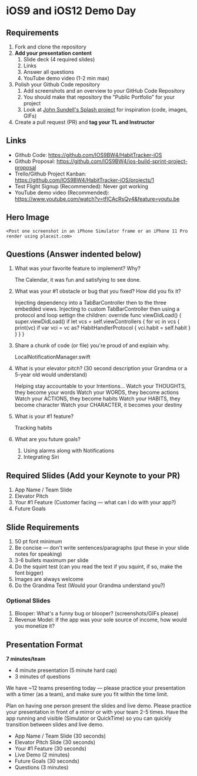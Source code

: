 # iOS9 and iOS12 Demo Day

## Requirements

1. Fork and clone the repository
2. **Add your presentation content**
    1. Slide deck (4 required slides)
    2. Links
    3. Answer all questions 
    4. YouTube demo video (1-2 min max)
3. Polish your Github Code repository
    1. Add screenshots and an overview to your GitHub Code Repository
    2. You should make that repository the "Public Portfolio" for your project
    3. Look at [John Sundell's Splash project](https://github.com/JohnSundell/Splash) for inspiration (code, images, GIFs)
4. Create a pull request (PR) and **tag your TL and Instructor**

## Links

* Github Code: https://github.com/IOS9BW4/HabitTracker-iOS
* Github Proposal: https://github.com/IOS9BW4/ios-build-sprint-project-proposal
* Trello/Github Project Kanban: https://github.com/IOS9BW4/HabitTracker-iOS/projects/1
* Test Flight Signup (Recommended): Never got working
* YouTube demo video (Recommended): https://www.youtube.com/watch?v=tfICAcRsQy4&feature=youtu.be

## Hero Image

`<Post one screenshot in an iPhone Simulator frame or an iPhone 11 Pro render using placeit.com>`

## Questions (Answer indented below)

1. What was your favorite feature to implement? Why?

    The Calendar, it was fun and satisfying to see done.

2. What was your #1 obstacle or bug that you fixed? How did you fix it?

    Injecting dependency into a TabBarController then to the three embedded views.
    Injecting to custom TabBarController then using a protocol and loop settign the children:
    override func viewDidLoad() {
        super.viewDidLoad()
        if let vcs = self.viewControllers {
            for vc in vcs {
                print(vc)
                if var vci = vc as? HabitHandlerProtocol {
                    vci.habit = self.habit
                }
            }
        }
    } 
  
3. Share a chunk of code (or file) you're proud of and explain why.

    LocalNotificationManager.swift
  
4. What is your elevator pitch? (30 second description your Grandma or a 5-year old would understand)

    Helping stay accountable to your Intentions...
    Watch your THOUGHTS, they become your words
    Watch your WORDS, they become actions
    Watch your ACTIONS, they become habits
    Watch your HABITS, they become character
    Watch your CHARACTER, it becomes your destiny
  
5. What is your #1 feature?

    Tracking habits
  
6. What are you future goals?

    1. Using alarms along with Notifications
    2. Integrating Siri

## Required Slides (Add your Keynote to your PR)

1. App Name / Team Slide
2. Elevator Pitch
3. Your #1 Feature (Customer facing — what can I do with your app?)
4. Future Goals

## Slide Requirements

1. 50 pt font minimum
2. Be concise — don't write sentences/paragraphs (put these in your slide notes for speaking)
3. 3-6 bullets maximum per slide
4. Do the squint test (can you read the text if you squint, if so, make the font bigger)
6. Images are always welcome
7. Do the Grandma Test (Would your Grandma understand you?)

### Optional Slides

1. Blooper: What's a funny bug or blooper? (screenshots/GIFs please)
2. Revenue Model: If the app was your sole source of income, how would you monetize it?

## Presentation Format

**7 minutes/team**

* 4 minute presentation (5 minute hard cap)
* 3 minutes of questions

We have ~12 teams presenting today — please practice your presentation with a timer (as a team), and make sure you fit within the time limit.

Plan on having one person present the slides and live demo. Please practice your presentation in front of a mirror or with your team 2-5 times. Have the app running and visible (Simulator or QuickTime) so you can quickly transition between slides and live demo.

* App Name / Team Slide (30 seconds)
* Elevator Pitch Slide (30 seconds)
* Your #1 Feature (30 seconds)
* Live Demo (2 minutes)
* Future Goals (30 seconds)
* Questions (3 minutes)
